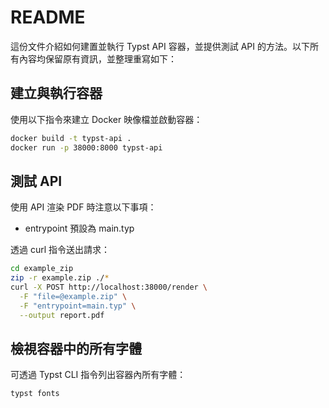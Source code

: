 # README

這份文件介紹如何建置並執行 Typst API 容器，並提供測試 API 的方法。以下所有內容均保留原有資訊，並整理重寫如下：

## 建立與執行容器

使用以下指令來建立 Docker 映像檔並啟動容器：
  
```bash
docker build -t typst-api .
docker run -p 38000:8000 typst-api
```

## 測試 API

使用 API 渲染 PDF 時注意以下事項：

- entrypoint 預設為 main.typ

透過 curl 指令送出請求：
  
```bash
cd example_zip
zip -r example.zip ./*
curl -X POST http://localhost:38000/render \
  -F "file=@example.zip" \
  -F "entrypoint=main.typ" \
  --output report.pdf
```

## 檢視容器中的所有字體

可透過 Typst CLI 指令列出容器內所有字體：
  
```bash
typst fonts
```
